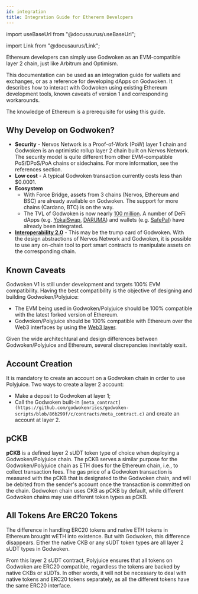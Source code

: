 ```yaml
---
id: integration
title: Integration Guide for Ethererm Developers
---
```


import useBaseUrl from "@docusaurus/useBaseUrl";

import Link from "@docusaurus/Link";

Ethereum developers can simply use Godwoken as an EVM-compatible layer 2 chain, just like Arbitrum and Optimism.

This documentation can be used as an integration guide for wallets and exchanges, or as a reference for developing dApps on Godwoken. It describes how to interact with Godwoken using existing Ethereum development tools, known caveats of version 1 and corresponding workarounds.

The knowledge of Ethereum is a prerequisite for using this guide.

## Why Develop on Godwoken?

- **Security** - Nervos Network is a Proof-of-Work (PoW) layer 1 chain and Godwoken is an optimistic rollup layer 2 chain built on Nervos Network. The security model is quite different from other EVM-compatible PoS/DPoS/PoA chains or sidechains. For more information, see the references section.
- **Low cost** - A typical Godwoken transaction currently costs less than $0.0001.
- **Ecosystem**
  - With Force Bridge, assets from 3 chains (Nervos, Ethereum and BSC) are already available on Godwoken. The support for more chains (Cardano, BTC) is on the way.
  - The TVL of Godwoken is now nearly [100 million](https://defillama.com/chains). A number of DeFi dApps (e.g. [YokaiSwap](https://www.yokaiswap.com/), [DARUMA](https://www.daruma.money/)) and wallets (e.g. [SafePal](https://www.safepal.io/download)) have already been integrated. 
- [**Interoperability 2.0**](https://medium.com/nervosnetwork/blockchain-abstraction-and-interoperability-2-0-eea98d81b7b6) - This may be the trump card of Godwoken. With the design abstractions of Nervos Network and Godwoken, it is possible to use any on-chain tool to port smart contracts to manipulate assets on the corresponding chain.

## Known Caveats

Godwoken V1 is still under development and targets 100% EVM compatibility. Having the best compatibility is the objective of designing and building Godwoken/Polyjuice:

- The EVM being used in Godwoken/Polyjuice should be 100% compatible with the latest forked version of Ethereum.
- Godwoken/Polyjuice should be 100% compatible with Ethereum over the Web3 interfaces by using the [Web3 layer](https://github.com/godwokenrises/godwoken-web3).

Given the wide architechtural and design differences between Godwoken/Polyjuice and Ethereum, several discrepancies inevitably exsit. 

## Account Creation

It is mandatory to create an account on a Godwoken chain in order to use Polyjuice. Two ways to create a layer 2 account:
- Make a deposit to Godwoken at layer 1;
- Call the Godwoken built-in `[meta_contract](https://github.com/godwokenrises/godwoken-scripts/blob/86b299f/c/contracts/meta_contract.c)` and create an account at layer 2.

## pCKB

**pCKB** is a defined layer 2 sUDT token type of choice when deploying a Godwoken/Polyjuice chain. The pCKB serves a similar purpose for the Godwoken/Polyjuice chain as ETH does for the Ethereum chain, i.e., to collect transaction fees. The gas price of a Godwoken transaction is measured with the pCKB that is designated to the Godwoken chain, and will be debited from the sender's account once the transaction is committed on the chain. Godwoken chain uses CKB as pCKB by default, while different Godwoken chains may use different token types as pCKB.

## All Tokens Are ERC20 Tokens

The difference in handling ERC20 tokens and native ETH tokens in Ethereum brought wETH into existence. But with Godwoken, this difference disappears. Either the native CKB or any sUDT token types are all layer 2 sUDT types in Godwoken.

From this layer 2 sUDT contract, Polyjuice ensures that all tokens on Godwoken are ERC20 compatible, regardless the tokens are backed by native CKBs or sUDTs. In other words, it will not be necessary to deal with native tokens and ERC20 tokens separately, as all the different tokens have the same ERC20 interface.

